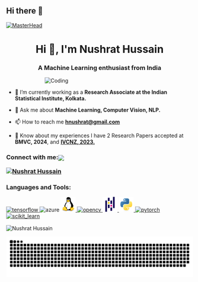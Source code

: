 ## Hi there 👋

<!--
**hnushrat/hnushrat** is a ✨ _special_ ✨ repository because its `README.md` (this file) appears on your GitHub profile.

Here are some ideas to get you started:

- 🔭 I’m currently working on ...
- 🌱 I’m currently learning ...
- 👯 I’m looking to collaborate on ...
- 🤔 I’m looking for help with ...
- 💬 Ask me about ...
- 📫 How to reach me: ...
- 😄 Pronouns: ...
- ⚡ Fun fact: ...
-->


[![MasterHead](http://www.diginextechnologies.com/images/creative_graphic_designing_company_ludhiana_punjab_india.gif)](https://github.com/Atrij-Paul)
<h1 align="center">Hi 👋, I'm Nushrat Hussain</h1>
<h3 align="center">A Machine Learning enthusiast from India</h3>
<img align="right" alt="Coding" width="400" src="https://media.istockphoto.com/id/1191899737/vector/a-freelancer-programmer-coding-a-program-at-home.jpg?s=612x612&w=0&k=20&c=kYq35K0pW0d788ftElIDwQ8dZ7GL-7EXNyGWZlec6fg=">

<p align="left"> <a href="https://twitter.com/" target="blank"><img src="https://img.shields.io/twitter/follow/?logo=twitter&style=for-the-badge" alt="" /></a> </p>

- 🔭 I’m currently working as a **Research Associate at the Indian Statistical Institute, Kolkata.**

- 💬 Ask me about **Machine Learning, Computer Vision, NLP.**

- 📫 How to reach me **hnushrat@gmail.com**

- 📄 Know about my experiences I have 2 Research Papers accepted at **BMVC, 2024**, and <a href="https://link.springer.com/chapter/10.1007/978-3-031-25825-1_24#citeas" target = "blank">**IVCNZ, 2023.** </a>

<!---- ⚡ Fun fact **I think I am creative**--->

<h3 align="left">Connect with me:<img src = "https://external-content.duckduckgo.com/iu/?u=https%3A%2F%2Fmedia.tenor.com%2Fimages%2F22f42c11b612b041b4038573dca18a2d%2Ftenor.gif&f=1&nofb=1&ipt=52c7ca13d9115c930a1f80a41055006990a2e9149f503c7b9f500271b2cc6631&ipo=images" align = "center" width = "50"</h3><p align="left"><a href="https://linkedin.com/in/hnushrat" target="blank"><img align="center" src="https://raw.githubusercontent.com/rahuldkjain/github-profile-readme-generator/master/src/images/icons/Social/linked-in-alt.svg" alt="Nushrat Hussain" height="30" width="40" /></a><h3 align="left">Languages and Tools:</h3><p align="left">  <a href="https://www.tensorflow.org" target="_blank" rel="noreferrer"> <img src="https://www.vectorlogo.zone/logos/tensorflow/tensorflow-icon.svg" alt="tensorflow" width="40" height="40"/> </a><a> <img src=https://upload.wikimedia.org/wikipedia/commons/thumb/f/fa/Microsoft_Azure.svg/800px-Microsoft_Azure.svg.png alt="azure" width="40" height="40"/></a> <a href="https://www.linux.org/" target="_blank" rel="noreferrer"> <img src="https://raw.githubusercontent.com/devicons/devicon/master/icons/linux/linux-original.svg" alt="linux" width="40" height="40"/> </a><a href="https://opencv.org/" target="_blank" rel="noreferrer"> <img src="https://www.vectorlogo.zone/logos/opencv/opencv-icon.svg" alt="opencv" width="40" height="40"/> </a><a href="https://pandas.pydata.org/" target="_blank" rel="noreferrer"> <img src="https://raw.githubusercontent.com/devicons/devicon/2ae2a900d2f041da66e950e4d48052658d850630/icons/pandas/pandas-original.svg" alt="pandas" width="40" height="40"/> </a><a href="https://www.python.org" target="_blank" rel="noreferrer"> <img src="https://raw.githubusercontent.com/devicons/devicon/master/icons/python/python-original.svg" alt="python" width="40" height="40"/> </a><a href="https://pytorch.org/" target="_blank" rel="noreferrer"> <img src="https://www.vectorlogo.zone/logos/pytorch/pytorch-icon.svg" alt="pytorch" width="40" height="40"/> </a><a href="https://scikit-learn.org/" target="_blank" rel="noreferrer"> <img src="https://upload.wikimedia.org/wikipedia/commons/0/05/Scikit_learn_logo_small.svg" alt="scikit_learn" width="40" height="40"/> </a> </p>

<!-- <p><img align="left" src="https://github-readme-stats.vercel.app/api/top-langs?username=atrij-paul&show_icons=true&locale=en&layout=compact" alt="atrij-paul" /></p>

<p>&nbsp;<img align="center" src="https://github-readme-stats.vercel.app/api?username=atrij-paul&show_icons=true&locale=en" alt="atrij-paul" /></p> -->

<p><img align="center" src="https://github-readme-streak-stats.herokuapp.com/?user=hnushrat&" alt="Nushrat Hussain" /></p>

<!-- ![](https://github-readme-stats.vercel.app/api?username=atrij-paul&theme=radical&hide_border=false&include_all_commits=true&count_private=true)
![](https://github-readme-stats.vercel.app/api/top-langs/?username=atrij-paul&theme=radical&hide_border=false&include_all_commits=true&count_private=true&layout=compact)
![](https://github-readme-streak-stats.herokuapp.com/?user=atrij-paul&theme=radical&hide_border=false)  -->


<picture>
  <source
    media="(prefers-color-scheme: dark)"
    srcset="
      https://raw.githubusercontent.com/platane/snk/output/github-contribution-grid-snake-dark.svg
    "
  />
  <source
    media="(prefers-color-scheme: light)"
    srcset="
      https://raw.githubusercontent.com/platane/snk/output/github-contribution-grid-snake.svg
    "
  />
  <img
    alt="github contribution grid snake animation"
    src="https://raw.githubusercontent.com/platane/snk/output/github-contribution-grid-snake.svg"
  />
</picture>
